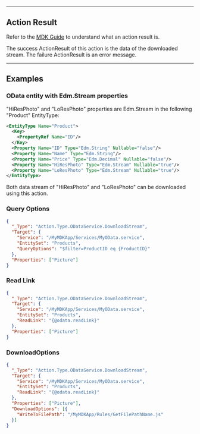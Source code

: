 
----
## Action Result
Refer to the [MDK Guide](https://help.sap.com/doc/f53c64b93e5140918d676b927a3cd65b/Cloud/en-US/docs-en/guides/getting-started/mdk/development/action-binding-and-result.html#action-results) to understand what an action result is.

The success ActionResult of this action is the data of the downloaded stream. The failure ActionResult is an error message.

----
## Examples

### OData entity with Edm.Stream properties

"HiResPhoto" and "LoResPhoto" properties are Edm.Stream in the following "Product" EntityType:
```xml
<EntityType Name="Product">
  <Key>
    <PropertyRef Name="ID"/>
  </Key>
  <Property Name="ID" Type="Edm.String" Nullable="false"/>
  <Property Name="Name" Type="Edm.String"/>
  <Property Name="Price" Type="Edm.Decimal" Nullable="false"/>
  <Property Name="HiResPhoto" Type="Edm.Stream" Nullable="true"/>
  <Property Name="LoResPhoto" Type="Edm.Stream" Nullable="true"/>
</EntityType>
```
Both data stream of "HiResPhoto" and "LoResPhoto" can be downloaded using this action.

### Query Options

```json
{
  "_Type": "Action.Type.ODataService.DownloadStream",
  "Target": {
    "Service": "/MyMDKApp/Services/MyOData.service",
    "EntitySet": "Products",
    "QueryOptions": "$filter=ProductID eq {ProductID}"
  },
  "Properties": ["Picture"]
}
```

### Read Link

```json
{
  "_Type": "Action.Type.ODataService.DownloadStream",
  "Target": {
    "Service": "/MyMDKApp/Services/MyOData.service",
    "EntitySet": "Products",
    "ReadLink": "{@odata.readLink}"
  },
  "Properties": ["Picture"]
}
```

### DownloadOptions

```json
{
  "_Type": "Action.Type.ODataService.DownloadStream",
  "Target": {
    "Service": "/MyMDKApp/Services/MyOData.service",
    "EntitySet": "Products",
    "ReadLink": "{@odata.readLink}"
  },
  "Properties": ["Picture"],
  "DownloadOptions": [{
    "WriteToFilePath": "/MyMDKApp/Rules/GetFilePathName.js"
  }]
}
```
